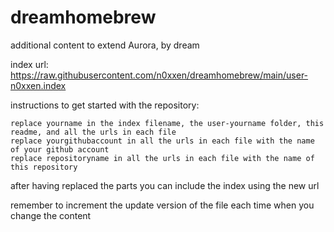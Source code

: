 # dreamhomebrew
additional content to extend Aurora, by dream

index url: https://raw.githubusercontent.com/n0xxen/dreamhomebrew/main/user-n0xxen.index

instructions to get started with the repository:

    replace yourname in the index filename, the user-yourname folder, this readme, and all the urls in each file
    replace yourgithubaccount in all the urls in each file with the name of your github account
    replace repositoryname in all the urls in each file with the name of this repository

after having replaced the parts you can include the index using the new url

remember to increment the update version of the file each time when you change the content
